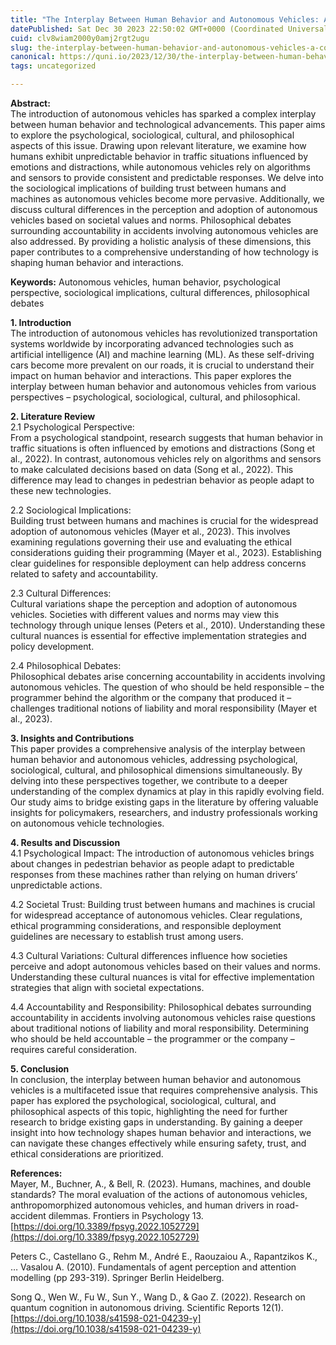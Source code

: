 ```yaml
---
title: "The Interplay Between Human Behavior and Autonomous Vehicles: A Comprehensive Analysis"
datePublished: Sat Dec 30 2023 22:50:02 GMT+0000 (Coordinated Universal Time)
cuid: clv8wiam2000y0amj2rgt2ugu
slug: the-interplay-between-human-behavior-and-autonomous-vehicles-a-comprehensive-analysis
canonical: https://quni.io/2023/12/30/the-interplay-between-human-behavior-and-autonomous-vehicles-a-comprehensive-analysis/
tags: uncategorized

---
```


**Abstract:**  
The introduction of autonomous vehicles has sparked a complex interplay between human behavior and technological advancements. This paper aims to explore the psychological, sociological, cultural, and philosophical aspects of this issue. Drawing upon relevant literature, we examine how humans exhibit unpredictable behavior in traffic situations influenced by emotions and distractions, while autonomous vehicles rely on algorithms and sensors to provide consistent and predictable responses. We delve into the sociological implications of building trust between humans and machines as autonomous vehicles become more pervasive. Additionally, we discuss cultural differences in the perception and adoption of autonomous vehicles based on societal values and norms. Philosophical debates surrounding accountability in accidents involving autonomous vehicles are also addressed. By providing a holistic analysis of these dimensions, this paper contributes to a comprehensive understanding of how technology is shaping human behavior and interactions.

**Keywords:** Autonomous vehicles, human behavior, psychological perspective, sociological implications, cultural differences, philosophical debates

**1\. Introduction**  
The introduction of autonomous vehicles has revolutionized transportation systems worldwide by incorporating advanced technologies such as artificial intelligence (AI) and machine learning (ML). As these self-driving cars become more prevalent on our roads, it is crucial to understand their impact on human behavior and interactions. This paper explores the interplay between human behavior and autonomous vehicles from various perspectives – psychological, sociological, cultural, and philosophical.

**2\. Literature Review**  
2.1 Psychological Perspective:  
From a psychological standpoint, research suggests that human behavior in traffic situations is often influenced by emotions and distractions (Song et al., 2022). In contrast, autonomous vehicles rely on algorithms and sensors to make calculated decisions based on data (Song et al., 2022). This difference may lead to changes in pedestrian behavior as people adapt to these new technologies.

2.2 Sociological Implications:  
Building trust between humans and machines is crucial for the widespread adoption of autonomous vehicles (Mayer et al., 2023). This involves examining regulations governing their use and evaluating the ethical considerations guiding their programming (Mayer et al., 2023). Establishing clear guidelines for responsible deployment can help address concerns related to safety and accountability.

2.3 Cultural Differences:  
Cultural variations shape the perception and adoption of autonomous vehicles. Societies with different values and norms may view this technology through unique lenses (Peters et al., 2010). Understanding these cultural nuances is essential for effective implementation strategies and policy development.

2.4 Philosophical Debates:  
Philosophical debates arise concerning accountability in accidents involving autonomous vehicles. The question of who should be held responsible – the programmer behind the algorithm or the company that produced it – challenges traditional notions of liability and moral responsibility (Mayer et al., 2023).

**3\. Insights and Contributions**  
This paper provides a comprehensive analysis of the interplay between human behavior and autonomous vehicles, addressing psychological, sociological, cultural, and philosophical dimensions simultaneously. By delving into these perspectives together, we contribute to a deeper understanding of the complex dynamics at play in this rapidly evolving field. Our study aims to bridge existing gaps in the literature by offering valuable insights for policymakers, researchers, and industry professionals working on autonomous vehicle technologies.

**4\. Results and Discussion**  
4.1 Psychological Impact: The introduction of autonomous vehicles brings about changes in pedestrian behavior as people adapt to predictable responses from these machines rather than relying on human drivers’ unpredictable actions.

4.2 Societal Trust: Building trust between humans and machines is crucial for widespread acceptance of autonomous vehicles. Clear regulations, ethical programming considerations, and responsible deployment guidelines are necessary to establish trust among users.

4.3 Cultural Variations: Cultural differences influence how societies perceive and adopt autonomous vehicles based on their values and norms. Understanding these cultural nuances is vital for effective implementation strategies that align with societal expectations.

4.4 Accountability and Responsibility: Philosophical debates surrounding accountability in accidents involving autonomous vehicles raise questions about traditional notions of liability and moral responsibility. Determining who should be held accountable – the programmer or the company – requires careful consideration.

**5\. Conclusion**  
In conclusion, the interplay between human behavior and autonomous vehicles is a multifaceted issue that requires comprehensive analysis. This paper has explored the psychological, sociological, cultural, and philosophical aspects of this topic, highlighting the need for further research to bridge existing gaps in understanding. By gaining a deeper insight into how technology shapes human behavior and interactions, we can navigate these changes effectively while ensuring safety, trust, and ethical considerations are prioritized.

**References:**  
Mayer, M., Buchner, A., & Bell, R. (2023). Humans, machines, and double standards? The moral evaluation of the actions of autonomous vehicles, anthropomorphized autonomous vehicles, and human drivers in road-accident dilemmas. Frontiers in Psychology 13. [https://doi.org/10.3389/fpsyg.2022.1052729](https://doi.org/10.3389/fpsyg.2022.1052729)

Peters C., Castellano G., Rehm M., André E., Raouzaiou A., Rapantzikos K., … Vasalou A. (2010). Fundamentals of agent perception and attention modelling (pp 293-319). Springer Berlin Heidelberg.

Song Q., Wen W., Fu W., Sun Y., Wang D., & Gao Z. (2022). Research on quantum cognition in autonomous driving. Scientific Reports 12(1). [https://doi.org/10.1038/s41598-021-04239-y](https://doi.org/10.1038/s41598-021-04239-y)